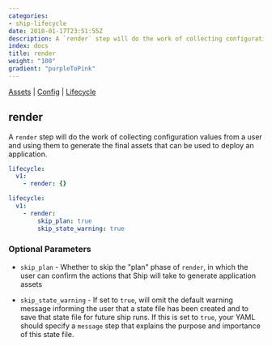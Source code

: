 ```yaml
---
categories:
- ship-lifecycle
date: 2018-01-17T23:51:55Z
description: A `render` step will do the work of collecting configuration values from a user and using them to generate the final assets that can be used to deploy an application.
index: docs
title: render
weight: "100"
gradient: "purpleToPink"
---
```


[Assets](/api/ship-assets/assets) | [Config](/api/ship-config/config) | [Lifecycle](/api/ship-lifecycle/lifecycle) 

## render

A `render` step will do the work of collecting configuration values from a user and using them to generate the final assets that can be used to deploy an application.


```yaml
lifecycle:
  v1:
    - render: {}
```

```yaml
lifecycle:
  v1:
    - render:
        skip_plan: true
        skip_state_warning: true
```

    
### Optional Parameters


- `skip_plan` - Whether to skip the "plan" phase of `render`, in which the user can confirm the actions that Ship will take to generate application assets


- `skip_state_warning` - If set to `true`, will omit the default warning message informing the user that a state file has been created and to save that state file for future ship runs. If this is set to `true`, your YAML should specify a `message` step that explains the purpose and importance of this state file.


    
    